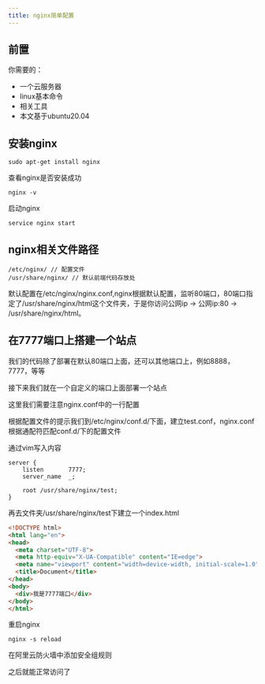 ```yaml
---
title: nginx简单配置
---
```


## 前置

你需要的：

- 一个云服务器
- linux基本命令
- 相关工具
- 本文基于ubuntu20.04

## 安装nginx

```shell
sudo apt-get install nginx
```

查看nginx是否安装成功

```shell
nginx -v
```

启动nginx

```shell
service nginx start
```

## nginx相关文件路径

```
/etc/nginx/ // 配置文件
/usr/share/nginx/ // 默认前端代码存放处
```

默认配置在/etc/nginx/nginx.conf,nginx根据默认配置，监听80端口，80端口指定了/usr/share/nginx/html这个文件夹，于是你访问公网ip -> 公网ip:80 -> /usr/share/nginx/html。

## 在7777端口上搭建一个站点

我们的代码除了部署在默认80端口上面，还可以其他端口上，例如8888，7777，等等

​接下来我们就在一个自定义的端口上面部署一个站点

这里我们需要注意nginx.conf中的一行配置

根据配置文件的提示我们到/etc/nginx/conf.d/下面，建立test.conf，nginx.conf根据通配符匹配conf.d/下的配置文件

通过vim写入内容

```
server {
    listen       7777;
    server_name  _;

    root /usr/share/nginx/test;
}
```

再去文件夹/usr/share/nginx/test下建立一个index.html

```html
<!DOCTYPE html>
<html lang="en">
<head>
  <meta charset="UTF-8">
  <meta http-equiv="X-UA-Compatible" content="IE=edge">
  <meta name="viewport" content="width=device-width, initial-scale=1.0">
  <title>Document</title>
</head>
<body>
  <div>我是7777端口</div>
</body>
</html>

```

重启nginx

```shell
nginx -s reload
```

在阿里云防火墙中添加安全组规则

之后就能正常访问了
